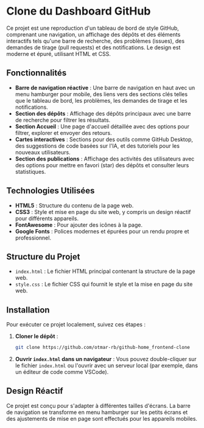# Clone du Dashboard GitHub

Ce projet est une reproduction d'un tableau de bord de style GitHub, comprenant une navigation, un affichage des dépôts et des éléments interactifs tels qu'une barre de recherche, des problèmes (issues), des demandes de tirage (pull requests) et des notifications. Le design est moderne et épuré, utilisant HTML et CSS.

## Fonctionnalités

- **Barre de navigation réactive** : Une barre de navigation en haut avec un menu hamburger pour mobile, des liens vers des sections clés telles que le tableau de bord, les problèmes, les demandes de tirage et les notifications.
- **Section des dépôts** : Affichage des dépôts principaux avec une barre de recherche pour filtrer les résultats.
- **Section Accueil** : Une page d'accueil détaillée avec des options pour filtrer, explorer et envoyer des retours.
- **Cartes interactives** : Sections pour des outils comme GitHub Desktop, des suggestions de code basées sur l'IA, et des tutoriels pour les nouveaux utilisateurs.
- **Section des publications** : Affichage des activités des utilisateurs avec des options pour mettre en favori (star) des dépôts et consulter leurs statistiques.

## Technologies Utilisées

- **HTML5** : Structure du contenu de la page web.
- **CSS3** : Style et mise en page du site web, y compris un design réactif pour différents appareils.
- **FontAwesome** : Pour ajouter des icônes à la page.
- **Google Fonts** : Polices modernes et épurées pour un rendu propre et professionnel.

## Structure du Projet

- `index.html` : Le fichier HTML principal contenant la structure de la page web.
- `style.css` : Le fichier CSS qui fournit le style et la mise en page du site web.

## Installation

Pour exécuter ce projet localement, suivez ces étapes :

1. **Cloner le dépôt** :
    ```bash
    git clone https://github.com/otmar-rb/github-home_frontend-clone
    ```
2. **Ouvrir `index.html` dans un navigateur** :
    Vous pouvez double-cliquer sur le fichier `index.html` ou l'ouvrir avec un serveur local (par exemple, dans un éditeur de code comme VSCode).

## Design Réactif

Ce projet est conçu pour s'adapter à différentes tailles d'écrans. La barre de navigation se transforme en menu hamburger sur les petits écrans et des ajustements de mise en page sont effectués pour les appareils mobiles.

